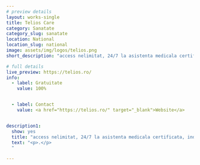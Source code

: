 ```yaml
---
# preview details
layout: works-single
title: Telios Care
category: Sanatate
category_slug: sanatate
location: National
location_slug: national
image: assets/img/logos/telios.png
short_description: "access nelimitat, 24/7 la asistenta medicala certificata, indiferent de zi sau ora."

# full details
live_preview: https://telios.ro/
info:
  - label: Gratuitate
    value: 100%


  - label: Contact
    value: <a href="https://telios.ro/" target="_blank">Website</a>


description1:
  show: yes
  title: "access nelimitat, 24/7 la asistenta medicala certificata, indiferent de zi sau ora."
  text: "<p>.</p>
  "

---
```

